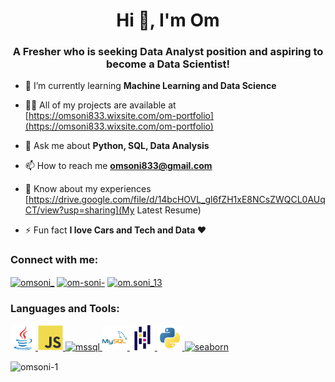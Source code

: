 <h1 align="center">Hi 👋, I'm Om</h1>
<h3 align="center">A Fresher who is seeking Data Analyst position and aspiring to become a Data Scientist!</h3>

- 🌱 I’m currently learning **Machine Learning and Data Science**

- 👨‍💻 All of my projects are available at [https://omsoni833.wixsite.com/om-portfolio](https://omsoni833.wixsite.com/om-portfolio)

- 💬 Ask me about **Python, SQL, Data Analysis**

- 📫 How to reach me **omsoni833@gmail.com**

- 📄 Know about my experiences [https://drive.google.com/file/d/14bcHOVL_gl6fZH1xE8NCsZWQCL0AUqCT/view?usp=sharing](My Latest Resume)

- ⚡ Fun fact **I love Cars and Tech and Data ❤️**

<h3 align="left">Connect with me:</h3>
<p align="left">
<a href="https://twitter.com/omsoni_" target="blank"><img align="center" src="https://raw.githubusercontent.com/rahuldkjain/github-profile-readme-generator/master/src/images/icons/Social/twitter.svg" alt="omsoni_" height="30" width="40" /></a>
<a href="https://linkedin.com/in/om-soni-" target="blank"><img align="center" src="https://raw.githubusercontent.com/rahuldkjain/github-profile-readme-generator/master/src/images/icons/Social/linked-in-alt.svg" alt="om-soni-" height="30" width="40" /></a>
<a href="https://instagram.com/om.soni_13" target="blank"><img align="center" src="https://raw.githubusercontent.com/rahuldkjain/github-profile-readme-generator/master/src/images/icons/Social/instagram.svg" alt="om.soni_13" height="30" width="40" /></a>
</p>

<h3 align="left">Languages and Tools:</h3>
<p align="left"> <a href="https://www.java.com" target="_blank" rel="noreferrer"> <img src="https://raw.githubusercontent.com/devicons/devicon/master/icons/java/java-original.svg" alt="java" width="40" height="40"/> </a> <a href="https://developer.mozilla.org/en-US/docs/Web/JavaScript" target="_blank" rel="noreferrer"> <img src="https://raw.githubusercontent.com/devicons/devicon/master/icons/javascript/javascript-original.svg" alt="javascript" width="40" height="40"/> </a> <a href="https://www.microsoft.com/en-us/sql-server" target="_blank" rel="noreferrer"> <img src="https://www.svgrepo.com/show/303229/microsoft-sql-server-logo.svg" alt="mssql" width="40" height="40"/> </a> <a href="https://www.mysql.com/" target="_blank" rel="noreferrer"> <img src="https://raw.githubusercontent.com/devicons/devicon/master/icons/mysql/mysql-original-wordmark.svg" alt="mysql" width="40" height="40"/> </a> <a href="https://pandas.pydata.org/" target="_blank" rel="noreferrer"> <img src="https://raw.githubusercontent.com/devicons/devicon/2ae2a900d2f041da66e950e4d48052658d850630/icons/pandas/pandas-original.svg" alt="pandas" width="40" height="40"/> </a> <a href="https://www.python.org" target="_blank" rel="noreferrer"> <img src="https://raw.githubusercontent.com/devicons/devicon/master/icons/python/python-original.svg" alt="python" width="40" height="40"/> </a> <a href="https://seaborn.pydata.org/" target="_blank" rel="noreferrer"> <img src="https://seaborn.pydata.org/_images/logo-mark-lightbg.svg" alt="seaborn" width="40" height="40"/> </a> </p>

<p><img align="center" src="https://github-readme-stats.vercel.app/api/top-langs?username=omsoni-1&show_icons=true&locale=en&layout=compact" alt="omsoni-1" /></p>
